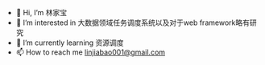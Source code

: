 - 👋 Hi, I’m 林家宝
- 👀 I’m interested in 大数据领域任务调度系统以及对于web framework略有研究
- 🌱 I’m currently learning 资源调度
- 📫 How to reach me linjiabao001@gmail.com

<!---
krystalics/krystalics is a ✨ special ✨ repository because its `README.md` (this file) appears on your GitHub profile.
You can click the Preview link to take a look at your changes.
--->
